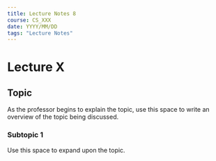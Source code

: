 ```yaml
---
title: Lecture Notes 8
course: CS_XXX
date: YYYY/MM/DD
tags: "Lecture Notes"
---
```


# Lecture X
## Topic
As the professor begins to explain the topic, use this space to write an overview of the topic being discussed.

### Subtopic 1
Use this space to expand upon the topic.

